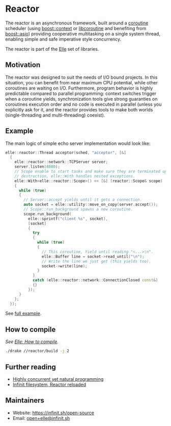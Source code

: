 # Reactor

The reactor is an asynchronous framework, built around a [coroutine](https://en.wikipedia.org/wiki/Coroutine) scheduler (using [boost::context](http://www.boost.org/doc/libs/1_62_0/libs/context/doc/html/context/overview.html) or [libcoroutine](https://github.com/stevedekorte/coroutine/tree/master) and benefiting from [boost::asio](http://www.boost.org/doc/libs/1_61_0/doc/html/boost_asio/overview.html)) providing cooperative multitasking on a single system thread, enabling simple and safe imperative style concurrency.

The reactor is part of the [Elle](https://github.com/infinit/elle) set of libraries.

## Motivation

The reactor was designed to suit the needs of I/O bound projects. In this situation, you can benefit from near maximum CPU potential, while other coroutines are waiting on I/O. Furthermore, program behavior is highly predictable compared to parallel programming: context switches trigger when a coroutine yields, synchronization tools give strong guaranties on coroutines execution order and no code is executed in parallel (unless you explicitly ask for it, and the reactor provides tools to make both worlds (single-threading and multi-threading) coexist).

## Example

The main logic of simple echo server implementation would look like:

```cpp
elle::reactor::Thread acceptor(sched, "acceptor", [&]
  {
    elle::reactor::network::TCPServer server;
    server.listen(8080);
    // Scope enable to start tasks and make sure they are terminated upon
    // destruction, elle::With handles nested exceptions.
    elle::With<elle::reactor::Scope>() << [&] (reactor::Scope& scope)
    {
      while (true)
      {
        // Server::accept yields until it gets a connection.
        auto socket = elle::utility::move_on_copy(server.accept());
        // Scope::run_background spawns a new coroutine.
        scope.run_background(
          elle::sprintf("client %s", socket),
          [socket]
          {
            try
            {
              while (true)
              {
                // This coroutine, Yield until reading "<...>\n".
                elle::Buffer line = socket->read_until("\n");
                // Write the line we just get (this yields too).
                socket->write(line);
              }
            }
            catch (elle::reactor::network::ConnectionClosed const&)
            {}
          });
      }
    };
  });
```
See [full example](examples/echo_server.cc).

## How to compile

_See [Elle: How to compile](https://github.com/infinit/elle#how-to-compile)._

```bash
./drake //reactor/build -j 2
```

## Further reading

- [Highly concurrent yet natural programming](http://www.slideshare.net/infinit-one/highly-concurrent-yet-natural-programming)
- [Infinit filesystem, Reactor reloaded](http://www.slideshare.net/infinit-one/infinit-filesystem-reactor-reloaded)

## Maintainers

 * Website: https://infinit.sh/open-source
 * Email: open+elle@infinit.sh

